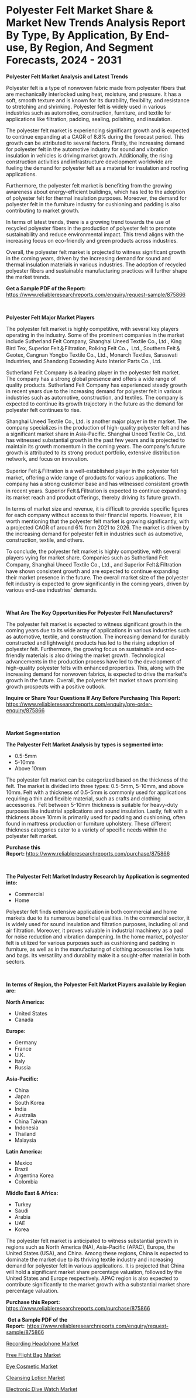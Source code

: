 <p><h1>Polyester Felt Market Share & Market New Trends Analysis Report By Type, By Application, By End-use, By Region, And Segment Forecasts, 2024 - 2031</h1></p><p><strong>Polyester Felt Market Analysis and Latest Trends</strong></p>
<p><p>Polyester felt is a type of nonwoven fabric made from polyester fibers that are mechanically interlocked using heat, moisture, and pressure. It has a soft, smooth texture and is known for its durability, flexibility, and resistance to stretching and shrinking. Polyester felt is widely used in various industries such as automotive, construction, furniture, and textile for applications like filtration, padding, sealing, polishing, and insulation.</p><p>The polyester felt market is experiencing significant growth and is expected to continue expanding at a CAGR of 8.8% during the forecast period. This growth can be attributed to several factors. Firstly, the increasing demand for polyester felt in the automotive industry for sound and vibration insulation in vehicles is driving market growth. Additionally, the rising construction activities and infrastructure development worldwide are fueling the demand for polyester felt as a material for insulation and roofing applications.</p><p>Furthermore, the polyester felt market is benefiting from the growing awareness about energy-efficient buildings, which has led to the adoption of polyester felt for thermal insulation purposes. Moreover, the demand for polyester felt in the furniture industry for cushioning and padding is also contributing to market growth.</p><p>In terms of latest trends, there is a growing trend towards the use of recycled polyester fibers in the production of polyester felt to promote sustainability and reduce environmental impact. This trend aligns with the increasing focus on eco-friendly and green products across industries.</p><p>Overall, the polyester felt market is projected to witness significant growth in the coming years, driven by the increasing demand for sound and thermal insulation materials in various industries. The adoption of recycled polyester fibers and sustainable manufacturing practices will further shape the market trends.</p></p>
<p><strong>Get a Sample PDF of the Report:&nbsp;</strong> <a href="https://www.reliableresearchreports.com/enquiry/request-sample/875866">https://www.reliableresearchreports.com/enquiry/request-sample/875866</a></p>
<p>&nbsp;</p>
<p><strong>Polyester Felt Major Market Players</strong></p>
<p><p>The polyester felt market is highly competitive, with several key players operating in the industry. Some of the prominent companies in the market include Sutherland Felt Company, Shanghai Uneed Textile Co., Ltd., King Bird Tex, Superior Felt＆Filtration, Rolking Felt Co.，Ltd., Southern Felt＆Geotex, Cangnan Yongbo Textile Co., Ltd., Monarch Textiles, Saraswati Industries, and Shandong Exceeding Auto Interior Parts Co., Ltd. </p><p>Sutherland Felt Company is a leading player in the polyester felt market. The company has a strong global presence and offers a wide range of quality products. Sutherland Felt Company has experienced steady growth in recent years due to the increasing demand for polyester felt in various industries such as automotive, construction, and textiles. The company is expected to continue its growth trajectory in the future as the demand for polyester felt continues to rise.</p><p>Shanghai Uneed Textile Co., Ltd. is another major player in the market. The company specializes in the production of high-quality polyester felt and has a significant market share in Asia-Pacific. Shanghai Uneed Textile Co., Ltd. has witnessed substantial growth in the past few years and is projected to maintain its growth momentum in the coming years. The company's future growth is attributed to its strong product portfolio, extensive distribution network, and focus on innovation.</p><p>Superior Felt＆Filtration is a well-established player in the polyester felt market, offering a wide range of products for various applications. The company has a strong customer base and has witnessed consistent growth in recent years. Superior Felt＆Filtration is expected to continue expanding its market reach and product offerings, thereby driving its future growth.</p><p>In terms of market size and revenue, it is difficult to provide specific figures for each company without access to their financial reports. However, it is worth mentioning that the polyester felt market is growing significantly, with a projected CAGR of around 6% from 2021 to 2026. The market is driven by the increasing demand for polyester felt in industries such as automotive, construction, textile, and others.</p><p>To conclude, the polyester felt market is highly competitive, with several players vying for market share. Companies such as Sutherland Felt Company, Shanghai Uneed Textile Co., Ltd., and Superior Felt＆Filtration have shown consistent growth and are expected to continue expanding their market presence in the future. The overall market size of the polyester felt industry is expected to grow significantly in the coming years, driven by various end-use industries' demands.</p></p>
<p>&nbsp;</p>
<p><strong>What Are The Key Opportunities For Polyester Felt Manufacturers?</strong></p>
<p><p>The polyester felt market is expected to witness significant growth in the coming years due to its wide array of applications in various industries such as automotive, textile, and construction. The increasing demand for durably constructed and lightweight products has led to the rising adoption of polyester felt. Furthermore, the growing focus on sustainable and eco-friendly materials is also driving the market growth. Technological advancements in the production process have led to the development of high-quality polyester felts with enhanced properties. This, along with the increasing demand for nonwoven fabrics, is expected to drive the market's growth in the future. Overall, the polyester felt market shows promising growth prospects with a positive outlook.</p></p>
<p><strong>Inquire or Share Your Questions If Any Before Purchasing This Report:</strong> <a href="https://www.reliableresearchreports.com/enquiry/pre-order-enquiry/875866">https://www.reliableresearchreports.com/enquiry/pre-order-enquiry/875866</a></p>
<p>&nbsp;</p>
<p><strong>Market Segmentation</strong></p>
<p><strong>The Polyester Felt Market Analysis by types is segmented into:</strong></p>
<p><ul><li>0.5-5mm</li><li>5-10mm</li><li>Above 10mm</li></ul></p>
<p><p>The polyester felt market can be categorized based on the thickness of the felt. The market is divided into three types: 0.5-5mm, 5-10mm, and above 10mm. Felt with a thickness of 0.5-5mm is commonly used for applications requiring a thin and flexible material, such as crafts and clothing accessories. Felt between 5-10mm thickness is suitable for heavy-duty purposes like industrial applications and sound insulation. Lastly, felt with a thickness above 10mm is primarily used for padding and cushioning, often found in mattress production or furniture upholstery. These different thickness categories cater to a variety of specific needs within the polyester felt market.</p></p>
<p><strong>Purchase this Report:&nbsp;</strong><a href="https://www.reliableresearchreports.com/purchase/875866">https://www.reliableresearchreports.com/purchase/875866</a></p>
<p>&nbsp;</p>
<p><strong>The Polyester Felt Market Industry Research by Application is segmented into:</strong></p>
<p><ul><li>Commercial</li><li>Home</li></ul></p>
<p><p>Polyester felt finds extensive application in both commercial and home markets due to its numerous beneficial qualities. In the commercial sector, it is widely used for sound insulation and filtration purposes, including oil and air filtration. Moreover, it proves valuable in industrial machinery as a pad for noise reduction and vibration dampening. In the home market, polyester felt is utilized for various purposes such as cushioning and padding in furniture, as well as in the manufacturing of clothing accessories like hats and bags. Its versatility and durability make it a sought-after material in both sectors.</p></p>
<p>&nbsp;</p>
<p><strong>In terms of Region, the Polyester Felt Market Players available by Region are:</strong></p>
<p>
    <p> <strong> North America: </strong>
        <ul>
            <li>United States</li>
            <li>Canada</li>
        </ul>
        </p> 
    <p> <strong> Europe: </strong>
        <ul>
            <li>Germany</li>
            <li>France</li>
            <li>U.K.</li>
            <li>Italy</li>
            <li>Russia</li>
        </ul>
        </p> 
    <p> <strong> Asia-Pacific: </strong>
        <ul>
            <li>China</li>
            <li>Japan</li>
            <li>South Korea</li>
            <li>India</li>
            <li>Australia</li>
            <li>China Taiwan</li>
            <li>Indonesia</li>
            <li>Thailand</li>
            <li>Malaysia</li>
        </ul>
        </p> 
    <p> <strong> Latin America: </strong>
        <ul>
            <li>Mexico</li>
            <li>Brazil</li>
            <li>Argentina Korea</li>
            <li>Colombia</li>
        </ul>
        </p> 
    <p> <strong> Middle East & Africa: </strong>
        <ul>
            <li>Turkey</li>
            <li>Saudi</li>
            <li>Arabia</li>
            <li>UAE</li>
            <li>Korea</li>
        </ul>
    </p>
    </p>
<p><p>The polyester felt market is anticipated to witness substantial growth in regions such as North America (NA), Asia-Pacific (APAC), Europe, the United States (USA), and China. Among these regions, China is expected to dominate the market due to its thriving textile industry and increasing demand for polyester felt in various applications. It is projected that China will hold a significant market share percentage valuation, followed by the United States and Europe respectively. APAC region is also expected to contribute significantly to the market growth with a substantial market share percentage valuation.</p></p>
<p><strong>Purchase this Report: </strong><a href="https://www.reliableresearchreports.com/purchase/875866">https://www.reliableresearchreports.com/purchase/875866</a></p>
<p>&nbsp;<strong>Get a Sample PDF of the Report:&nbsp;&nbsp;</strong><a href="https://www.reliableresearchreports.com/enquiry/request-sample/875866">https://www.reliableresearchreports.com/enquiry/request-sample/875866</a></p>
<p><strong></strong></p>
<p><p><a href="https://medium.com/@malcomw102036/recording-headphone-market-trends-forecast-and-competitive-analysis-to-2031-be5abdf65f5e">Recording Headphone Market</a></p><p><a href="https://medium.com/@malcomw102036/free-flight-bag-market-competitive-analysis-market-trends-and-forecast-to-2031-3652ed2c6f07">Free Flight Bag Market</a></p><p><a href="https://medium.com/@malcomw102036/eye-cosmetic-market-competitive-analysis-market-trends-and-forecast-to-2031-2a3c0a433564">Eye Cosmetic Market</a></p><p><a href="https://medium.com/@malcomw102036/cleansing-lotion-market-outlook-industry-overview-and-forecast-2024-to-2031-d38d807c4460">Cleansing Lotion Market</a></p><p><a href="https://medium.com/@malcomw102036/electronic-dive-watch-market-insights-into-market-cagr-market-trends-and-growth-strategies-e51676bedce1">Electronic Dive Watch Market</a></p></p>